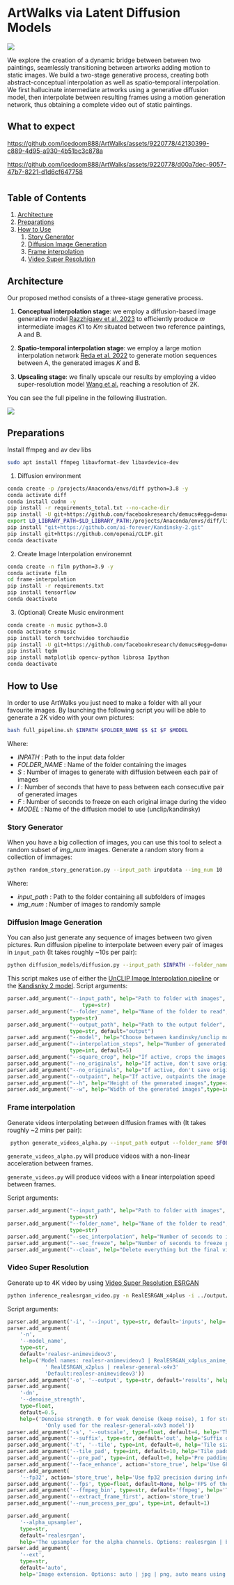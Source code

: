 # ArtWalks via Latent Diffusion Models

![](assets/teaser_final.png)

We explore the creation of a dynamic bridge between between two paintings, seamlessly transitioning between artworks adding motion to static images. We build a two-stage generative process, creating both abstract-conceptual interpolation as well as spatio-temporal interpolation. We first hallucinate intermediate artworks using a generative diffusion model, then interpolate between resulting frames using a motion generation network, thus obtaining a complete video out of static paintings.

## What to expect

https://github.com/icedoom888/ArtWalks/assets/9220778/42130399-c889-4d95-a930-4b51bc3c878a

https://github.com/icedoom888/ArtWalks/assets/9220778/d00a7dec-9057-47b7-8221-d1d6cf647758


#
## Table of Contents
1. [Architecture](#architecture)
2. [Preparations](#preparations)
3. [How to Use](#how-to-use)
    1. [Story Generator](#story-generator)
    2. [Diffusion Image Generation](#diffusion-image-generation)
    3. [Frame interpolation](#frame-interpolation)
    4. [Video Super Resolution](#video-super-resolution)


## Architecture

Our proposed method consists of a three-stage generative process.

1. **Conceptual interpolation stage**: we employ a diffusion-based image generative model [Razzhigaev et al. 2023](https://github.com/ai-forever/Kandinsky-2) to efficiently produce 𝑚 intermediate images 𝐾1 to 𝐾𝑚 situated between two reference paintings, A and B.

2. **Spatio-temporal interpolation stage**: we employ a large motion interpolation network [Reda et al. 2022](https://github.com/google-research/frame-interpolation) to generate motion sequences between A, the generated images 𝐾 and B.
    
3. **Upscaling stage**: we finally upscale our results by employing a video super-resolution model [Wang et al.](https://github.com/saba99/Video-Super-Resolution-ESRGAN) reaching a resolution of 2K. 

You can see the full pipeline in the following illustration.

![](assets/pipeline_final.png)



## Preparations

Install ffmpeg and av dev libs

```bash
sudo apt install ffmpeg libavformat-dev libavdevice-dev
```


1. Diffusion environment
```bash
conda create -p /projects/Anaconda/envs/diff python=3.8 -y
conda activate diff
conda install cudnn -y
pip install -r requirements_total.txt --no-cache-dir
pip install -U git+https://github.com/facebookresearch/demucs#egg=demucs
export LD_LIBRARY_PATH=$LD_LIBRARY_PATH:/projects/Anaconda/envs/diff/lib/python3.8/site-packages/tensorrt_libs
pip install "git+https://github.com/ai-forever/Kandinsky-2.git"
pip install git+https://github.com/openai/CLIP.git
conda deactivate
```

2. Create Image Interpolation environemnt
```bash
conda create -n film python=3.9 -y
conda activate film
cd frame-interpolation
pip install -r requirements.txt
pip install tensorflow
conda deactivate
```

3. (Optional) Create Music environment
```bash
conda create -n music python=3.8
conda activate srmusic
pip install torch torchvideo torchaudio
pip install -U git+https://github.com/facebookresearch/demucs#egg=demucs
pip install tqdm
pip install matplotlib opencv-python librosa Ipython
conda deactivate
```


## How to Use

In order to use ArtWalks you just need to make a folder with all your favourite images.
By launching the following script you will be able to generate a 2K video with your own pictures:

```bash
bash full_pipeline.sh $INPATH $FOLDER_NAME $S $I $F $MODEL
```
Where:
 - *INPATH* : Path to the input data folder
 - *FOLDER_NAME* : Name of the folder containing the images
 - *S* : Number of images to generate with diffusion between each pair of images
 - *I* : Number of seconds that have to pass between each consecutive pair of generated images
 - *F* : Number of seconds to freeze on each original image during the video 
 - *MODEL* : Name of the diffusion model to use (unclip/kandinsky)

### Story Generator

When you have a big collection of images, you can use this tool to select a random subset of *img_num* images. 
Generate a random story from a collection of immages:

```bash
python random_story_generation.py --input_path inputdata --img_num 10
```
Where:
 - *input_path* : Path to the folder containing all subfolders of images
 - *img_num* : Number of images to randomly sample
 
### Diffusion Image Generation 

You can also just generate any sequence of images between two given pictures.
Run diffusion pipeline to interpolate between every pair of images in `input_path` (It takes roughly ~10s per pair):

```bash
python diffusion_models/diffusion.py --input_path $INPATH --folder_name $FOLDER_NAME --output_path $OUTPATH --model $M --interpolation_steps $S --outpaint 
```

This script makes use of either the [UnCLIP Image Interpolation pipeline](https://github.com/huggingface/diffusers/tree/main/examples/community#unclip-image-interpolation-pipeline) or the [Kandisnky 2 model](https://github.com/ai-forever/Kandinsky-2).
Script arguments:
```python
parser.add_argument("--input_path", help="Path to folder with images",
                        type=str)
parser.add_argument("--folder_name", help="Name of the folder to read",
                    type=str)
parser.add_argument("--output_path", help="Path to the output folder",
                    type=str, default="output")
parser.add_argument("--model", help="Choose between kandinsky/unclip model", type=str, default='unclip')
parser.add_argument("--interpolation_steps", help="Number of generated frames between a pair of images",
                    type=int, default=5)
parser.add_argument("--square_crop", help="If active, crops the images in a square.", action="store_true")
parser.add_argument("--no_originals", help="If active, don't save original images.", action="store_true")
parser.add_argument("--no_originals", help="If active, don't save original images.", action="store_true")
parser.add_argument("--outpaint", help="If active, outpaints the image using generative model.", action="store_true")
parser.add_argument("--h", help="Height of the generated images",type=int, default=720)
parser.add_argument("--w", help="Width of the generated images",type=int, default=1280)

```

### Frame interpolation

Generate videos interpolating between diffusion frames with (It takes roughly ~2 mins per pair):
``` bash
 python generate_videos_alpha.py --input_path output --folder_name $FOLDER_NAME --sec_interpolation $I --sec_freeze $F --clean
```

```generate_videos_alpha.py``` will produce videos with a non-linear acceleration between frames. 

```generate_videos.py``` will produce videos with a linear interpolation speed between frames.

Script arguments:
```python
parser.add_argument("--input_path", help="Path to folder with images", default='output',
                    type=str)
parser.add_argument("--folder_name", help="Name of the folder to read",
                    type=str)
parser.add_argument("--sec_interpolation", help="Number of seconds to interpolate between images", type=int, default=10)
parser.add_argument("--sec_freeze", help="Number of seconds to freeze per original image", type=int, default=20)
parser.add_argument("--clean", help="Delete everything but the final video", action='store_true')
```

### Video Super Resolution
Generate up to 4K video by using [Video Super Resolution ESRGAN](https://github.com/saba99/Video-Super-Resolution-ESRGAN/tree/master)

```bash
python inference_realesrgan_video.py -n RealESRGAN_x4plus -i ../output/$FOLDER_NAME/final_video.mp4 -o ../output/$FOLDER_NAME/ -s $sr
```

Script arguments:
```python
parser.add_argument('-i', '--input', type=str, default='inputs', help='Input video, image or folder')
parser.add_argument(
    '-n',
    '--model_name',
    type=str,
    default='realesr-animevideov3',
    help=('Model names: realesr-animevideov3 | RealESRGAN_x4plus_anime_6B | RealESRGAN_x4plus | RealESRNet_x4plus |'
            ' RealESRGAN_x2plus | realesr-general-x4v3'
            'Default:realesr-animevideov3'))
parser.add_argument('-o', '--output', type=str, default='results', help='Output folder')
parser.add_argument(
    '-dn',
    '--denoise_strength',
    type=float,
    default=0.5,
    help=('Denoise strength. 0 for weak denoise (keep noise), 1 for strong denoise ability. '
            'Only used for the realesr-general-x4v3 model'))
parser.add_argument('-s', '--outscale', type=float, default=4, help='The final upsampling scale of the image')
parser.add_argument('--suffix', type=str, default='out', help='Suffix of the restored video')
parser.add_argument('-t', '--tile', type=int, default=0, help='Tile size, 0 for no tile during testing')
parser.add_argument('--tile_pad', type=int, default=10, help='Tile padding')
parser.add_argument('--pre_pad', type=int, default=0, help='Pre padding size at each border')
parser.add_argument('--face_enhance', action='store_true', help='Use GFPGAN to enhance face')
parser.add_argument(
    '--fp32', action='store_true', help='Use fp32 precision during inference. Default: fp16 (half precision).')
parser.add_argument('--fps', type=float, default=None, help='FPS of the output video')
parser.add_argument('--ffmpeg_bin', type=str, default='ffmpeg', help='The path to ffmpeg')
parser.add_argument('--extract_frame_first', action='store_true')
parser.add_argument('--num_process_per_gpu', type=int, default=1)

parser.add_argument(
    '--alpha_upsampler',
    type=str,
    default='realesrgan',
    help='The upsampler for the alpha channels. Options: realesrgan | bicubic')
parser.add_argument(
    '--ext',
    type=str,
    default='auto',
    help='Image extension. Options: auto | jpg | png, auto means using the same extension as inputs')
```

